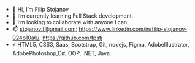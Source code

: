 - 👋 Hi, I’m Filip Stojanov
- 🌱 I’m currently learning Full Stack development.
- 💞️ I’m looking to collaborate with anyone I can.
- 📫 stojanov.f@gmail.com; https://www.linkedin.com/in/filip-stojanov-924b10a6/; https://github.com/fpstj
- ⚡ HTML5, CSS3, Saas, Bootstrap, Git, nodejs, Figma, AdobeIllustrator, AdobePhotoshop,C#, OOP, .NET, Java.
